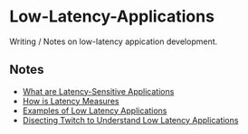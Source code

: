 # Low-Latency-Applications

Writing / Notes on low-latency appication development.

## Notes
- [What are Latency-Sensitive Applications](Requirements-Latency-Sensitive-Applications.md)
- [How is Latency Measures](Latency-Measuring.md)
- [Examples of Low Latency Applications](Examples-Low-Latency-Applications.md)
- [Disecting Twitch to Understand Low Latency Applications](Disecting-Twitch.md)
